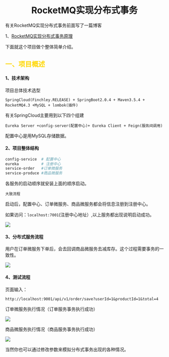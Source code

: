 # <center>RocketMQ实现分布式事务</center>

有关RocketMQ实现分布式事务前面写了一篇博客

1、[RocketMQ实现分布式事务原理](https://www.cnblogs.com/qdhxhz/p/11191399.html)

下面就这个项目做个整体简单介绍。

## <font color=#FFD700>一、项目概述</font>

#### 1、技术架构

项目总体技术选型

```
SpringCloud(Finchley.RELEASE) + SpringBoot2.0.4 + Maven3.5.4 + RocketMQ4.3 +MySQL + lombok(插件)
```

有关SpringCloud主要用到以下四个组建

```
Eureka Server +config-server(配置中心)+ Eureka Client + Feign(服务间调用) 
```

配置中心是用MySQL存储数据。

#### 2、项目整体结构

```makefile
config-service  # 配置中心
eureka          # 注册中心
service-order   #订单微服务
service-produce #商品微服务
```

各服务的启动顺序就安装上面的顺序启动。

`大致流程`

启动后，配置中心、订单微服务、商品微服务都会将信息注册到注册中心。

如果访问：`localhost:7001`(注册中心地址）,以上服务都出现说明启动成功。

![](https://img2018.cnblogs.com/blog/1090617/201907/1090617-20190717002438786-605382528.png)



#### 3、分布式服务流程

用户在订单微服务下单后，会去回调商品微服务去减库存。这个过程需要事务的一致性。

![](https://img2018.cnblogs.com/blog/1090617/201907/1090617-20190717002448277-331707552.png)



#### 4、测试流程

页面输入：

```
http://localhost:9001/api/v1/order/save?userId=1&productId=1&total=4	
```

订单微服务执行情况（订单服务事务执行成功）

![](https://img2018.cnblogs.com/blog/1090617/201907/1090617-20190717002934582-471936462.png)





商品微服务执行情况（商品服务事务执行成功）

![](https://img2018.cnblogs.com/blog/1090617/201907/1090617-20190717002506834-1271705975.png)



当然你也可以通过修改参数来模拟分布式事务出现的各种情况。

<br>